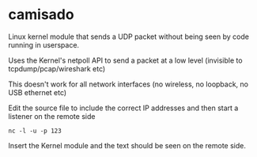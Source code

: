 # camisado
Linux kernel module that sends a UDP packet without being seen by code running in userspace.

Uses the Kernel's netpoll API to send a packet at a low level (invisible to tcpdump/pcap/wireshark etc)

This doesn't work for all network interfaces (no wireless, no loopback, no USB ethernet etc)

Edit the source file to include the correct IP addresses and then start a listener on the remote side
```
nc -l -u -p 123
```
Insert the Kernel module and the text should be seen on the remote side. 
